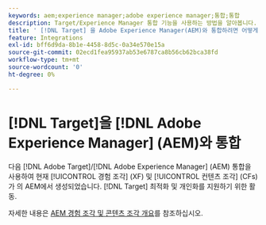 ```yaml
---
keywords: aem;experience manager;adobe experience manager;통합;통합
description: Target/Experience Manager 통합 기능을 사용하는 방법을 알아봅니다.
title: ' [!DNL Target] 을 Adobe Experience Manager(AEM)와 통합하려면 어떻게 합니까?'
feature: Integrations
exl-id: bff6d9da-8b1e-4458-8d5c-0a34e570e15a
source-git-commit: 02ecd1fea95937ab53e6787ca8b56cb62bca38fd
workflow-type: tm+mt
source-wordcount: '0'
ht-degree: 0%

---
```


# [!DNL Target]을 [!DNL Adobe Experience Manager] (AEM)와 통합

다음 [!DNL Adobe Target]/[!DNL Adobe Experience Manager] (AEM) 통합을 사용하여 현재 [!UICONTROL 경험 조각] (XF) 및 [!UICONTROL 컨텐츠 조각] (CFs)가 의 AEM에서 생성되었습니다. [!DNL Target] 최적화 및 개인화를 지원하기 위한 활동.

자세한 내용은 [AEM 경험 조각 및 콘텐츠 조각 개요](/help/main/c-integrating-target-with-mac/aem/aem-experience-and-content-fragments.md)를 참조하십시오.
